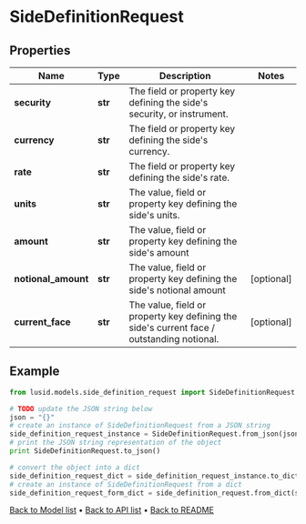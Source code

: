 # SideDefinitionRequest


## Properties
Name | Type | Description | Notes
------------ | ------------- | ------------- | -------------
**security** | **str** | The field or property key defining the side&#39;s security, or instrument. | 
**currency** | **str** | The field or property key defining the side&#39;s currency. | 
**rate** | **str** | The field or property key defining the side&#39;s rate. | 
**units** | **str** | The value, field or property key defining the side&#39;s units. | 
**amount** | **str** | The value, field or property key defining the side&#39;s amount | 
**notional_amount** | **str** | The value, field or property key defining the side&#39;s notional amount | [optional] 
**current_face** | **str** | The value, field or property key defining the side&#39;s current face / outstanding notional. | [optional] 

## Example

```python
from lusid.models.side_definition_request import SideDefinitionRequest

# TODO update the JSON string below
json = "{}"
# create an instance of SideDefinitionRequest from a JSON string
side_definition_request_instance = SideDefinitionRequest.from_json(json)
# print the JSON string representation of the object
print SideDefinitionRequest.to_json()

# convert the object into a dict
side_definition_request_dict = side_definition_request_instance.to_dict()
# create an instance of SideDefinitionRequest from a dict
side_definition_request_form_dict = side_definition_request.from_dict(side_definition_request_dict)
```
[Back to Model list](../README.md#documentation-for-models) &#8226; [Back to API list](../README.md#documentation-for-api-endpoints) &#8226; [Back to README](../README.md)



